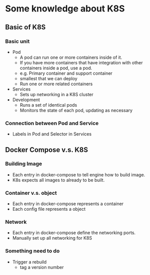 # Some knowledge about K8S

## Basic of K8S

### Basic unit

- Pod
  - A pod can run one or more containers inside of it.
  - If you have more containers that have integration with other containers inside a pod, use a pod.
  - e.g. Primary container and support container
  - smallest that we can deploy
  - Run one or more related containers
- Services
  - Sets up networking in a K8S cluster
- Development
  - Runs a set of identical pods
  - Monitors the state of each pod, updating as necessary

### Connection between Pod and Service

- Labels in Pod and Selector in Services

## Docker Compose v.s. K8S

### Building Image

- Each entry in docker-compose to tell engine how to build image.
- K8s expects all images to already to be built.

### Container v.s. object

- Each entry in docker-compose represents a container
- Each config file represents a object

### Network

- Each entry in docker-compose define the networking ports.
- Manually set up all networking for K8S

### Something need to do

- Trigger a rebuild
  - tag a version number
